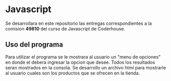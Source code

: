 # Javascript

Se desarrollara en este repositorio las entregas correspondientes a la comision **49810** del curso de Javascript de Coderhouse.

## Uso del programa

Para utilizar el programa se le mostrara al usuario un "menu de opciones" en donde el debera ingresar la opcion que desee. Todos los resultados seran mostrados en la consola. Se desarrollo un archivo html para mostrarle al usuario cuales son los productos que se ofrecen en la tienda.
